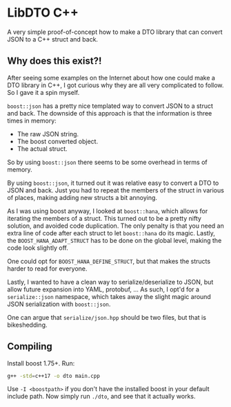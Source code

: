 # LibDTO C++

A very simple proof-of-concept how to make a DTO library that can convert JSON to a C++ struct and back.

## Why does this exist?!

After seeing some examples on the Internet about how one could make a DTO library in C++, I got curious why they are all very complicated to follow.
So I gave it a spin myself.

`boost::json` has a pretty nice templated way to convert JSON to a struct and back.
The downside of this approach is that the information is three times in memory:
- The raw JSON string.
- The boost converted object.
- The actual struct.

So by using `boost::json` there seems to be some overhead in terms of memory.

By using `boost::json`, it turned out it was relative easy to convert a DTO to JSON and back.
Just you had to repeat the members of the struct in various of places, making adding new structs a bit annoying.

As I was using boost anyway, I looked at `boost::hana`, which allows for iterating the members of a struct.
This turned out to be a pretty nifty solution, and avoided code duplication.
The only penalty is that you need an extra line of code after each struct to let `boost::hana` do its magic.
Lastly, the `BOOST_HANA_ADAPT_STRUCT` has to be done on the global level, making the code look slightly off.

One could opt for `BOOST_HANA_DEFINE_STRUCT`, but that makes the structs harder to read for everyone.

Lastly, I wanted to have a clean way to serialize/deserialize to JSON, but allow future expansion into YAML, protobuf, ...
As such, I opt'd for a `serialize::json` namespace, which takes away the slight magic around JSON serialization with `boost::json`.

One can argue that `serialize/json.hpp` should be two files, but that is bikeshedding.

## Compiling

Install boost 1.75+.
Run:

```bash
g++ -std=c++17 -o dto main.cpp
```

Use `-I <boostpath>` if you don't have the installed boost in your default include path.
Now simply run `./dto`, and see that it actually works.
